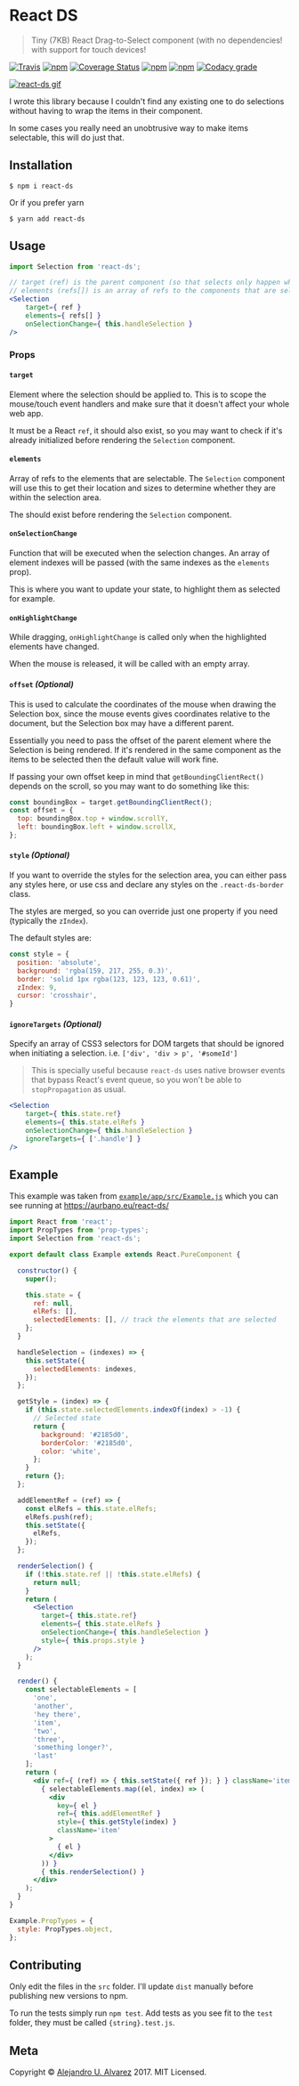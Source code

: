 # React DS
> Tiny (7KB) React Drag-to-Select component (with no dependencies! with support for touch devices!

[![Travis](https://img.shields.io/travis/aurbano/react-ds.svg)](https://travis-ci.org/aurbano/react-ds)
[![npm](https://img.shields.io/npm/v/react-ds.svg)](https://www.npmjs.com/package/react-ds)
[![Coverage Status](https://coveralls.io/repos/github/aurbano/react-ds/badge.svg?branch=master)](https://coveralls.io/github/aurbano/react-ds?branch=master)
[![npm](https://img.shields.io/npm/dm/react-ds.svg)](https://www.npmjs.com/package/react-ds)
[![npm](https://img.shields.io/npm/l/react-ds.svg)](https://www.npmjs.com/package/react-ds)
[![Codacy grade](https://img.shields.io/codacy/grade/e2589a609bdc4c56bd49c232a65dab4e.svg)](https://www.codacy.com/app/aurbano/react-ds)

[![react-ds gif](https://thumbs.gfycat.com/FatYellowKid-size_restricted.gif)](https://gfycat.com/gifs/detail/fatyellowkid)

I wrote this library because I couldn't find any existing one to do selections without having to wrap the items in their component.

In some cases you really need an unobtrusive way to make items selectable, this will do just that.


## Installation

```console
$ npm i react-ds
```
Or if you prefer yarn
```console
$ yarn add react-ds
```

## Usage

```jsx
import Selection from 'react-ds';

// target (ref) is the parent component (so that selects only happen when clicking and dragging on it)
// elements (refs[]) is an array of refs to the components that are selectable
<Selection
    target={ ref }
    elements={ refs[] }
    onSelectionChange={ this.handleSelection }
/>
```

### Props

#### `target`

Element where the selection should be applied to. This is to scope the mouse/touch event handlers and make sure that it doesn't affect your whole web app.

It must be a React `ref`, it should also exist, so you may want to check if it's already initialized before rendering the `Selection` component.

#### `elements`

Array of refs to the elements that are selectable. The `Selection` component will use this to get their location and sizes to determine whether they are within the selection area.

The should exist before rendering the `Selection` component.

#### `onSelectionChange`

Function that will be executed when the selection changes. An array of element indexes will be passed (with the same indexes as the `elements` prop).

This is where you want to update your state, to highlight them as selected for example.

#### `onHighlightChange`

While dragging, `onHighlightChange` is called only when the highlighted elements have changed.

When the mouse is released, it will be called with an empty array.

#### `offset` *(Optional)*

This is used to calculate the coordinates of the mouse when drawing the Selection box, since the mouse events gives coordinates relative to the document, but the Selection box may have a different parent.

Essentially you need to pass the offset of the parent element where the Selection is being rendered. If it's rendered in the same component as the items to be selected then the default value will work fine.

If passing your own offset keep in mind that `getBoundingClientRect()` depends on the scroll, so you may want to do something like this:

```js
const boundingBox = target.getBoundingClientRect();
const offset = {
  top: boundingBox.top + window.scrollY,
  left: boundingBox.left + window.scrollX,
};
```

#### `style` *(Optional)*

If you want to override the styles for the selection area, you can either pass any styles here, or use css and declare any styles on the `.react-ds-border` class.

The styles are merged, so you can override just one property if you need (typically the `zIndex`).

The default styles are:

```js
const style = {
  position: 'absolute',
  background: 'rgba(159, 217, 255, 0.3)',
  border: 'solid 1px rgba(123, 123, 123, 0.61)',
  zIndex: 9,
  cursor: 'crosshair',
}
```

#### `ignoreTargets` *(Optional)*

Specify an array of CSS3 selectors for DOM targets that should be ignored when initiating a selection. i.e. `['div', 'div > p', '#someId']`

>This is specially useful because `react-ds` uses native browser events that bypass React's event queue, so you won't be able to `stopPropagation` as usual.

```jsx
<Selection
    target={ this.state.ref}
    elements={ this.state.elRefs }
    onSelectionChange={ this.handleSelection }
    ignoreTargets={ ['.handle'] }
/>
```

## Example

This example was taken from [`example/app/src/Example.js`](https://github.com/aurbano/react-ds/blob/master/example/app/src/Example.js) which you can see running at https://aurbano.eu/react-ds/

```jsx
import React from 'react';
import PropTypes from 'prop-types';
import Selection from 'react-ds';

export default class Example extends React.PureComponent {

  constructor() {
    super();

    this.state = {
      ref: null,
      elRefs: [],
      selectedElements: [], // track the elements that are selected
    };
  }

  handleSelection = (indexes) => {
    this.setState({
      selectedElements: indexes,
    });
  };

  getStyle = (index) => {
    if (this.state.selectedElements.indexOf(index) > -1) {
      // Selected state
      return {
        background: '#2185d0',
        borderColor: '#2185d0',
        color: 'white',
      };
    }
    return {};
  };

  addElementRef = (ref) => {
    const elRefs = this.state.elRefs;
    elRefs.push(ref);
    this.setState({
      elRefs,
    });
  };

  renderSelection() {
    if (!this.state.ref || !this.state.elRefs) {
      return null;
    }
    return (
      <Selection
        target={ this.state.ref}
        elements={ this.state.elRefs }
        onSelectionChange={ this.handleSelection }
        style={ this.props.style }
      />
    );
  }

  render() {
    const selectableElements = [
      'one',
      'another',
      'hey there',
      'item',
      'two',
      'three',
      'something longer?',
      'last'
    ];
    return (
      <div ref={ (ref) => { this.setState({ ref }); } } className='item-container'>
        { selectableElements.map((el, index) => (
          <div
            key={ el }
            ref={ this.addElementRef }
            style={ this.getStyle(index) }
            className='item'
          >
            { el }
          </div>
        )) }
        { this.renderSelection() }
      </div>
    );
  }
}

Example.PropTypes = {
  style: PropTypes.object,
};
```

## Contributing

Only edit the files in the `src` folder. I'll update `dist` manually before publishing new versions to npm.

To run the tests simply run `npm test`. Add tests as you see fit to the `test` folder, they must be called `{string}.test.js`.

## Meta

Copyright &copy; [Alejandro U. Alvarez](https:/aurbano.eu) 2017. MIT Licensed.
